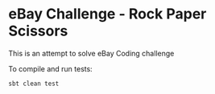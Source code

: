 eBay Challenge - Rock Paper Scissors
====================================

This is an attempt to solve eBay Coding challenge

To compile and run tests:

```
sbt clean test
```

